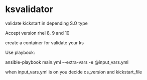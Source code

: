 # ksvalidator
validate kickstart in depending S.O type

Accept version rhel 8, 9 and 10

create a container for validate your ks

Use playbook:

ansible-playbook main.yml --extra-vars -e @input_vars.yml

when input_vars.yml is on you decide os_version and kickstart_file
